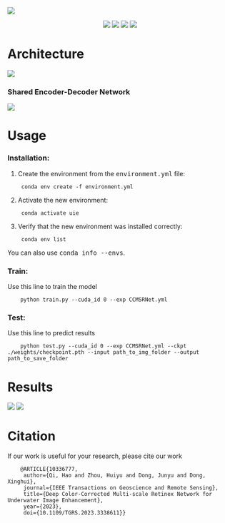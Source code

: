 ![](./imgs/Title.png)
<p align="center"> 
<a href="" ><img src="https://img.shields.io/badge/HOME-Paper-important.svg"></a>
<a href="" ><img src="https://img.shields.io/badge/PDF-Paper-blueviolet.svg"></a>
<a href="" ><img src="https://img.shields.io/badge/-Poster-ff69b7.svg"></a>
<a href="" ><img src="https://img.shields.io/badge/-Video-brightgreen.svg"></a>
</p>

# Architecture

![](./imgs/arch_small.png)

### Shared Encoder-Decoder Network
![](./imgs/network.png)

# Usage
### Installation:
1. Create the environment from the <kbd>environment.yml</kbd> file:

        conda env create -f environment.yml

2. Activate the new environment:

        conda activate uie

3. Verify that the new environment was installed correctly:

        conda env list

You can also use <kbd>conda info --envs</kbd>.

### Train:
Use this line to train the model

        python train.py --cuda_id 0 --exp CCMSRNet.yml
### Test:
Use this line to predict results

        python test.py --cuda_id 0 --exp CCMSRNet.yml --ckpt ./weights/checkpoint.pth --input path_to_img_folder --output path_to_save_folder

# Results

![](./imgs/C60_half.png)
![](./imgs/RUIE_half.png)

# Citation
If our work is useful for your research, please cite our work

        @ARTICLE{10336777,
         author={Qi, Hao and Zhou, Huiyu and Dong, Junyu and Dong, Xinghui},
         journal={IEEE Transactions on Geoscience and Remote Sensing}, 
         title={Deep Color-Corrected Multi-scale Retinex Network for Underwater Image Enhancement}, 
         year={2023},
         doi={10.1109/TGRS.2023.3338611}}
